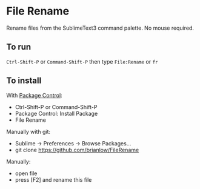 File Rename
===========

Rename files from the SublimeText3 command palette. No mouse required.

To run
------

`Ctrl-Shift-P` or `Command-Shift-P` then type `File:Rename` or `fr`


To install
----------

With [Package Control](http://wbond.net/sublime_packages/package_control):

- Ctrl-Shift-P or Command-Shift-P
- Package Control: Install Package
- File Rename

Manually with git:

- Sublime -> Preferences -> Browse Packages...
- git clone https://github.com/brianlow/FileRename

Manually:

- open file
- press [F2] and rename this file






